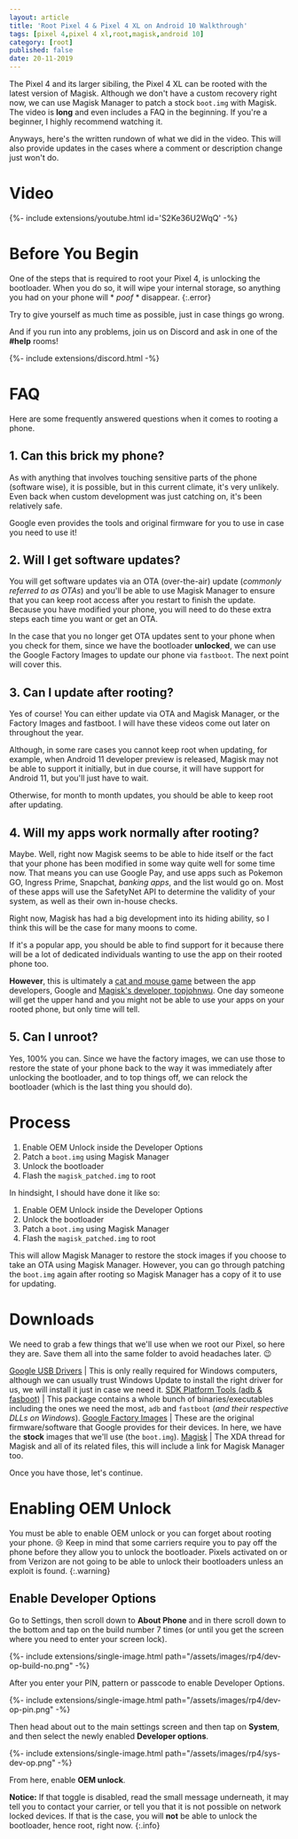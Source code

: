 ```yaml
---
layout: article
title: 'Root Pixel 4 & Pixel 4 XL on Android 10 Walkthrough'
tags: [pixel 4,pixel 4 xl,root,magisk,android 10]
category: [root]
published: false
date: 20-11-2019
---
```

The Pixel 4 and its larger sibiling, the Pixel 4 XL can be rooted with the latest version of Magisk. Although we don't have a custom recovery right now, we can use Magisk Manager to patch a stock `boot.img` with Magisk. The video is **long** and even includes a FAQ in the beginning. If you're a beginner, I highly recommend watching it.

<!--more-->

Anyways, here's the written rundown of what we did in the video. This will also provide updates in the cases where a comment or description change just won't do.

# Video

<div>{%- include extensions/youtube.html id='S2Ke36U2WqQ' -%}</div>

# Before You Begin

One of the steps that is required to root your Pixel 4, is unlocking the bootloader. When you do so, it will wipe your internal storage, so anything you had on your phone will * *poof* * disappear.
{:.error}

Try to give yourself as much time as possible, just in case things go wrong.

And if you run into any problems, join us on Discord and ask in one of the **#help** rooms!

<div>{%- include extensions/discord.html -%}</div>

# FAQ

Here are some frequently answered questions when it comes to rooting a phone.

## 1. Can this brick my phone?

As with anything that involves touching sensitive parts of the phone (software wise), it is possible, but in this current climate, it's very unlikely. Even back when custom development was just catching on, it's been relatively safe.

Google even provides the tools and original firmware for you to use in case you need to use it!

## 2. Will I get software updates?

You will get software updates via an OTA (over-the-air) update (*commonly referred to as OTAs*) and you'll be able to use Magisk Manager to ensure that you can keep root access after you restart to finish the update. Because you have modified your phone, you will need to do these extra steps each time you want or get an OTA.

In the case that you no longer get OTA updates sent to your phone when you check for them, since we have the bootloader **unlocked**, we can use the Google Factory Images to update our phone via `fastboot`. The next point will cover this.

## 3. Can I update after rooting?

Yes of course! You can either update via OTA and Magisk Manager, or the Factory Images and fastboot. I will have these videos come out later on throughout the year.

Although, in some rare cases you cannot keep root when updating, for example, when Android 11 developer preview is released, Magisk may not be able to support it initially, but in due course, it will have support for Android 11, but you'll just have to wait.

Otherwise, for month to month updates, you should be able to keep root after updating.

## 4. Will my apps work normally after rooting?

Maybe. Well, right now Magisk seems to be able to hide itself or the fact that your phone has been modified in some way quite well for some time now. That means you can use Google Pay, and use apps such as Pokemon GO, Ingress Prime, Snapchat, *banking apps*, and the list would go on. Most of these apps will use the SafetyNet API to determine the validity of your system, as well as their own in-house checks.

Right now, Magisk has had a big development into its hiding ability, so I think this will be the case for many moons to come.

If it's a popular app, you should be able to find support for it because there will be a lot of dedicated individuals wanting to use the app on their rooted phone too.

**However**, this is ultimately a [cat and mouse game](https://en.wikipedia.org/wiki/Cat_and_mouse) between the app developers, Google and [Magisk's developer, topjohnwu](https://twitter.com/topjohnwu/). One day someone will get the upper hand and you might not be able to use your apps on your rooted phone, but only time will tell.

## 5. Can I unroot?

Yes, 100% you can. Since we have the factory images, we can use those to restore the state of your phone back to the way it was immediately after unlocking the bootloader, and to top things off, we can relock the bootloader (which is the last thing you should do).

# Process

1. Enable OEM Unlock inside the Developer Options
2. Patch a `boot.img` using Magisk Manager
3. Unlock the bootloader
4. Flash the `magisk_patched.img` to root

In hindsight, I should have done it like so:

1. Enable OEM Unlock inside the Developer Options
2. Unlock the bootloader
3. Patch a `boot.img` using Magisk Manager
4. Flash the `magisk_patched.img` to root

This will allow Magisk Manager to restore the stock images if you choose to take an OTA using Magisk Manager. However, you can go through patching the `boot.img` again after rooting so Magisk Manager has a copy of it to use for updating.

# Downloads

We need to grab a few things that we'll use when we root our Pixel, so here they are. Save them all into the same folder to avoid headaches later. 😉

[Google USB Drivers][1] | This is only really required for Windows computers, although we can usually trust Windows Update to install the right driver for us, we will install it just in case we need it.
[SDK Platform Tools (adb & fasboot)][2] | This package contains a whole bunch of binaries/executables including the ones we need the most, `adb` and `fastboot` (*and their respective DLLs on Windows*).
[Google Factory Images][3] | These are the original firmware/software that Google provides for their devices. In here, we have the **stock** images that we'll use (the `boot.img`).
[Magisk][4] | The XDA thread for Magisk and all of its related files, this will include a link for Magisk Manager too.

Once you have those, let's continue.

[1]: https://developer.android.com/studio/run/win-usb "Google USB Drivers for Windows"
[2]: https://developer.android.com/studio/releases/platform-tools "Android SDK Platform Tools (adb & fastboot)"
[3]: https://developers.google.com/android/images "Google Factory Images"
[4]: https://forum.xda-developers.com/apps/magisk/official-magisk-v7-universal-systemless-t3473445 "Magisk XDA Thread"

# Enabling OEM Unlock

You must be able to enable OEM unlock or you can forget about rooting your phone. 😢 Keep in mind that some carriers require you to pay off the phone before they allow you to unlock the bootloader. Pixels activated on or from Verizon are not going to be able to unlock their bootloaders unless an exploit is found.
{:.warning}

## Enable Developer Options

Go to Settings, then scroll down to **About Phone** and in there scroll down to the bottom and tap on the build number 7 times (or until you get the screen where you need to enter your screen lock).

<div>{%- include extensions/single-image.html path="/assets/images/rp4/dev-op-build-no.png" -%}</div>

After you enter your PIN, pattern or passcode to enable Developer Options.

<div>{%- include extensions/single-image.html path="/assets/images/rp4/dev-op-pin.png" -%}</div>

Then head about out to the main settings screen and then tap on **System**, and then select the newly enabled **Developer options**.

<div>{%- include extensions/single-image.html path="/assets/images/rp4/sys-dev-op.png" -%}</div>

From here, enable **OEM unlock**.

**Notice:** If that toggle is disabled, read the small message underneath, it may tell you to contact your carrier, or tell you that it is not possible on network locked devices. If that is the case, you will **not** be able to unlock the bootloader, hence root, right now.
{:.info}